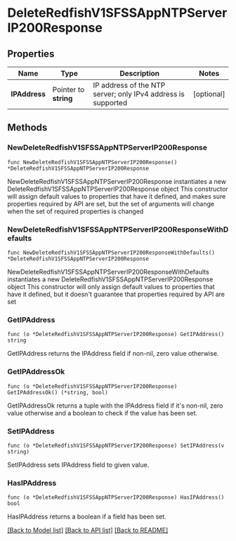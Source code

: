 # DeleteRedfishV1SFSSAppNTPServerIP200Response

## Properties

Name | Type | Description | Notes
------------ | ------------- | ------------- | -------------
**IPAddress** | Pointer to **string** | IP address of the NTP server; only IPv4 address is supported | [optional] 

## Methods

### NewDeleteRedfishV1SFSSAppNTPServerIP200Response

`func NewDeleteRedfishV1SFSSAppNTPServerIP200Response() *DeleteRedfishV1SFSSAppNTPServerIP200Response`

NewDeleteRedfishV1SFSSAppNTPServerIP200Response instantiates a new DeleteRedfishV1SFSSAppNTPServerIP200Response object
This constructor will assign default values to properties that have it defined,
and makes sure properties required by API are set, but the set of arguments
will change when the set of required properties is changed

### NewDeleteRedfishV1SFSSAppNTPServerIP200ResponseWithDefaults

`func NewDeleteRedfishV1SFSSAppNTPServerIP200ResponseWithDefaults() *DeleteRedfishV1SFSSAppNTPServerIP200Response`

NewDeleteRedfishV1SFSSAppNTPServerIP200ResponseWithDefaults instantiates a new DeleteRedfishV1SFSSAppNTPServerIP200Response object
This constructor will only assign default values to properties that have it defined,
but it doesn't guarantee that properties required by API are set

### GetIPAddress

`func (o *DeleteRedfishV1SFSSAppNTPServerIP200Response) GetIPAddress() string`

GetIPAddress returns the IPAddress field if non-nil, zero value otherwise.

### GetIPAddressOk

`func (o *DeleteRedfishV1SFSSAppNTPServerIP200Response) GetIPAddressOk() (*string, bool)`

GetIPAddressOk returns a tuple with the IPAddress field if it's non-nil, zero value otherwise
and a boolean to check if the value has been set.

### SetIPAddress

`func (o *DeleteRedfishV1SFSSAppNTPServerIP200Response) SetIPAddress(v string)`

SetIPAddress sets IPAddress field to given value.

### HasIPAddress

`func (o *DeleteRedfishV1SFSSAppNTPServerIP200Response) HasIPAddress() bool`

HasIPAddress returns a boolean if a field has been set.


[[Back to Model list]](../README.md#documentation-for-models) [[Back to API list]](../README.md#documentation-for-api-endpoints) [[Back to README]](../README.md)



